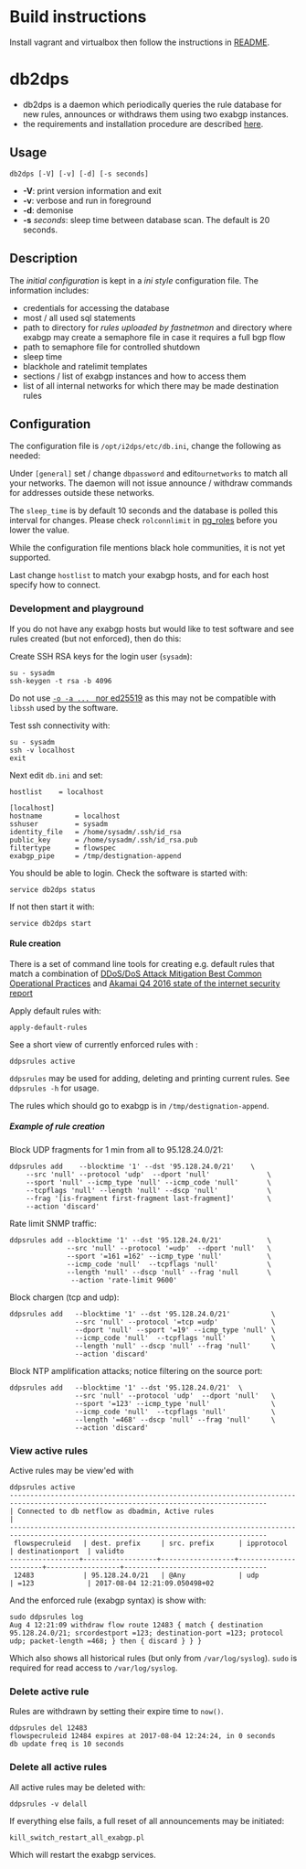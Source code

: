 
# Build instructions

Install vagrant and virtualbox then follow the instructions in [README](../vagrant/README.md).

# db2dps

  - db2dps is a daemon which periodically queries the rule database for new
    rules, announces or withdraws them using two exabgp instances.
  - the requirements and installation procedure are described
    [here](../docs/ddps-database-server-installation.md).

## Usage
 
  ``db2dps [-V] [-v] [-d] [-s seconds]``
 
   - **-V**: print version information and exit
   - **-v**: verbose and run in foreground
   - **-d**: demonise
   - **-s** _seconds_: sleep time between database scan. The default is 20 seconds.
 
## Description

The _initial configuration_ is kept in a _ini style_ configuration file. The
information includes:

  - credentials for accessing the database
  - most / all used sql statements
  - path to directory for _rules uploaded by fastnetmon_ and directory where exabgp may create a semaphore file in case it requires a full bgp flow
  - path to semaphore file for controlled shutdown
  - sleep time
  - blackhole and ratelimit templates
  - sections / list of exabgp instances and how to access them
  - list of all internal networks for which there may be made destination rules

## Configuration

The configuration file is `/opt/i2dps/etc/db.ini`, change the following as
needed:

Under `[general]` set / change `dbpassword` and edit`ournetworks` to match all your networks.
The daemon will not issue announce / withdraw commands for addresses outside these networks.

The `sleep_time` is by default 10 seconds and the database is polled this interval
for changes.  Please check `rolconnlimit` in
[pg_roles](https://www.postgresql.org/docs/current/static/view-pg-roles.html)
before you lower the value.

While the configuration file mentions black hole communities, it is not yet
supported.

Last change `hostlist` to match your exabgp hosts, and for each host specify how to connect.

### Development and playground
If you do not have any exabgp hosts but would like to test software and see rules
created (but not enforced), then do this:

Create SSH RSA keys for the login user (`sysadm`):

	su - sysadm
	ssh-keygen -t rsa -b 4096

Do not use [`-o -a ... ` nor
ed25519](https://stribika.github.io/2015/01/04/secure-secure-shell.html) as
this may not be compatible with `libssh` used by the software.

Test ssh connectivity with:

	su - sysadm
	ssh -v localhost
	exit

Next edit `db.ini` and set:

	hostlist	= localhost

	[localhost]
	hostname        = localhost
	sshuser         = sysadm
	identity_file   = /home/sysadm/.ssh/id_rsa
	public_key      = /home/sysadm/.ssh/id_rsa.pub
	filtertype      = flowspec
	exabgp_pipe     = /tmp/destignation-append

You should be able to login. Check the software is started with:

	service db2dps status

If not then start it with:

	service db2dps start

#### Rule creation 

There is a set of command line tools for creating e.g. default rules that
match a combination of [DDoS/DoS Attack Mitigation Best Common Operational
Practices](http://nabcop.org/index.php/DDoS-DoS-attack-BCOP) and [Akamai Q4
2016 state of the internet security
report](https://www.akamai.com/us/en/multimedia/documents/state-of-the-internet/q4-2016-state-of-the-internet-security-report.pdf)

Apply default rules with:

	apply-default-rules

See a short view of currently enforced rules with :

	ddpsrules active

`ddpsrules` may be used for adding, deleting and printing current rules. See
`ddpsrules -h` for usage.

The rules which should go to exabgp is in `/tmp/destignation-append`.

##### Example of rule creation

Block UDP fragments for 1 min from all to 95.128.24.0/21:

	ddpsrules add    --blocktime '1' --dst '95.128.24.0/21'    \
        --src 'null' --protocol 'udp'  --dport 'null'              \
        --sport 'null' --icmp_type 'null' --icmp_code 'null'       \
        --tcpflags 'null' --length 'null' --dscp 'null'            \
        --frag '[is-fragment first-fragment last-fragment]'        \
        --action 'discard'

Rate limit SNMP traffic:

    ddpsrules add --blocktime '1' --dst '95.128.24.0/21'           \
                  --src 'null' --protocol '=udp'  --dport 'null'   \
                  --sport '=161 =162' --icmp_type 'null'           \
                  --icmp_code 'null'  --tcpflags 'null'            \
                  --length 'null' --dscp 'null' --frag 'null       \
                   --action 'rate-limit 9600'

Block chargen (tcp and udp):
                   
    ddpsrules add   --blocktime '1' --dst '95.128.24.0/21'          \
                    --src 'null' --protocol '=tcp =udp'             \
                    --dport 'null' --sport '=19' --icmp_type 'null' \
                    --icmp_code 'null'  --tcpflags 'null'           \
                    --length 'null' --dscp 'null' --frag 'null'     \
                    --action 'discard'

Block NTP amplification attacks; notice filtering on the source port:

    ddpsrules add   --blocktime '1' --dst '95.128.24.0/21'  \
                    --src 'null' --protocol 'udp'  --dport 'null'   \
                    --sport '=123' --icmp_type 'null'               \
                    --icmp_code 'null'  --tcpflags 'null'           \
                    --length '=468' --dscp 'null' --frag 'null'     \
                    --action 'discard'

### View active rules

Active rules may be view'ed with

`````
ddpsrules active
-------------------------------------------------------------------------------------------------------------------------------------
| Connected to db netflow as dbadmin, Active rules                                                                                  |
-------------------------------------------------------------------------------------------------------------------------------------
 flowspecruleid   | dest. prefix     | src. prefix      | ipprotocol           | destinationport  | validto
-----------------+------------------+------------------+----------------------+------------------+-----------------------------------
 12483            | 95.128.24.0/21   | @Any             | udp                  | =123             | 2017-08-04 12:21:09.050498+02

`````

And the enforced rule (exabgp syntax) is show with:

`````
sudo ddpsrules log
Aug 4 12:21:09 withdraw flow route 12483 { match { destination 95.128.24.0/21; srcordestport =123; destination-port =123; protocol udp; packet-length =468; } then { discard } } }

`````
Which also shows all historical rules (but only from `/var/log/syslog`).
`sudo` is required for read access to `/var/log/syslog`.

### Delete active rule

Rules are withdrawn by setting their expire time to `now()`.


`````
ddpsrules del 12483
flowspecruleid 12484 expires at 2017-08-04 12:24:24, in 0 seconds
db update freq is 10 seconds
`````

### Delete all active rules

All active rules may be deleted with:

    ddpsrules -v delall

<!-- ddpsrules del `ddpsrules active|awk ' $0 ~ /^-*$/ { next; }; $1 ~ /flowspecruleid/ { next; }; $1 ~ /^[-a-z0-9]+$/ { print $1 }'` -->

If everything else fails, a full reset of all announcements may be initiated:

	kill_switch_restart_all_exabgp.pl
	
Which will restart the exabgp services.


